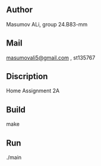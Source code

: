 ## Author
Masumov ALi, group 24.B83-mm
## Mail
masumovali5@gmail.com , st135767
## Discription
Home Assignment 2A
## Build
make
## Run
./main